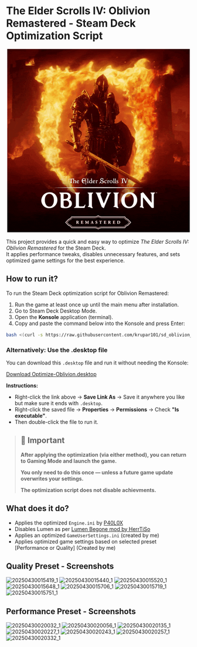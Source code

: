 # The Elder Scrolls IV: Oblivion Remastered - Steam Deck Optimization Script

<p align="center">
  <img src="https://github.com/krupar101/sd_oblivion_remaster_scripts/blob/main/oblivion-remastered.gif" alt="Folondeck" />
</p>

This project provides a quick and easy way to optimize *The Elder Scrolls IV: Oblivion Remastered* for the Steam Deck.  
It applies performance tweaks, disables unnecessary features, and sets optimized game settings for the best experience.

## How to run it?

To run the Steam Deck optimization script for Oblivion Remastered:

1. Run the game at least once up until the main menu after installation.
2. Go to Steam Deck Desktop Mode.
3. Open the **Konsole** application (terminal).
4. Copy and paste the command below into the Konsole and press Enter:

```bash
bash <(curl -s https://raw.githubusercontent.com/krupar101/sd_oblivion_remaster_scripts/refs/heads/main/optimize_oblivion_remastered_for_steam_deck.sh)
```

### Alternatively: Use the .desktop file

You can download this `.desktop` file and run it without needing the Konsole:

[Download Optimize-Oblivion.desktop](https://raw.githubusercontent.com/krupar101/sd_oblivion_remaster_scripts/refs/heads/main/Optimize-Oblivion.desktop)

**Instructions:**
- Right-click the link above → **Save Link As** → Save it anywhere you like but make sure it ends with `.desktop`.
- Right-click the saved file → **Properties** → **Permissions** → Check **"Is executable"**.
- Then double-click the file to run it.

> ## 📢 Important
> 
> **After applying the optimization (via either method), you can return to Gaming Mode and launch the game.**
> 
> **You only need to do this once — unless a future game update overwrites your settings.**
> 
> **The optimization script does not disable achievments.**

## What does it do?

- Applies the optimized `Engine.ini` by [P40L0X](https://www.nexusmods.com/oblivionremastered/mods/35)
- Disables Lumen as per [Lumen Begone mod by HerrTiSo](https://www.nexusmods.com/oblivionremastered/mods/183)
- Applies an optimized `GameUserSettings.ini` (created by me)
- Applies optimized game settings based on selected preset [Performance or Quality] (Created by me)

## Quality Preset - Screenshots

![20250430015419_1](https://github.com/user-attachments/assets/cca66223-21b7-4077-ae07-aa11ed5d6247)
![20250430015440_1](https://github.com/user-attachments/assets/7864882a-475a-4107-bbb9-673460f7850d)
![20250430015520_1](https://github.com/user-attachments/assets/eef56c12-3097-49dc-9ba1-5c9189bf4ad6)
![20250430015648_1](https://github.com/user-attachments/assets/970a1053-ea66-4e82-98e9-83b6e79d17d9)
![20250430015706_1](https://github.com/user-attachments/assets/a050c6ba-8422-4427-ad38-2580d35017c1)
![20250430015719_1](https://github.com/user-attachments/assets/3e653590-ce50-425c-b9a0-f47cdf773578)
![20250430015751_1](https://github.com/user-attachments/assets/711a5458-7598-41d4-96c5-faf021e77c15)

## Performance Preset - Screenshots

![20250430020032_1](https://github.com/user-attachments/assets/cacc8d1f-c5e2-4bfc-b0f9-4f3b153f7257)
![20250430020056_1](https://github.com/user-attachments/assets/d6528acd-7ca9-4eff-b055-c8113d29ee6e)
![20250430020135_1](https://github.com/user-attachments/assets/ed675674-647e-4c6d-aa39-836f4e54df46)
![20250430020227_1](https://github.com/user-attachments/assets/bdbef18d-6adb-4604-8d9f-e5b9c4208d01)
![20250430020243_1](https://github.com/user-attachments/assets/58a315e8-9a8e-4f16-9e07-ad3de441f6e7)
![20250430020257_1](https://github.com/user-attachments/assets/6a233a55-6e92-4e73-bb83-c69f34eacbd2)
![20250430020332_1](https://github.com/user-attachments/assets/a157befd-0257-46f8-8716-99191863bc71)
